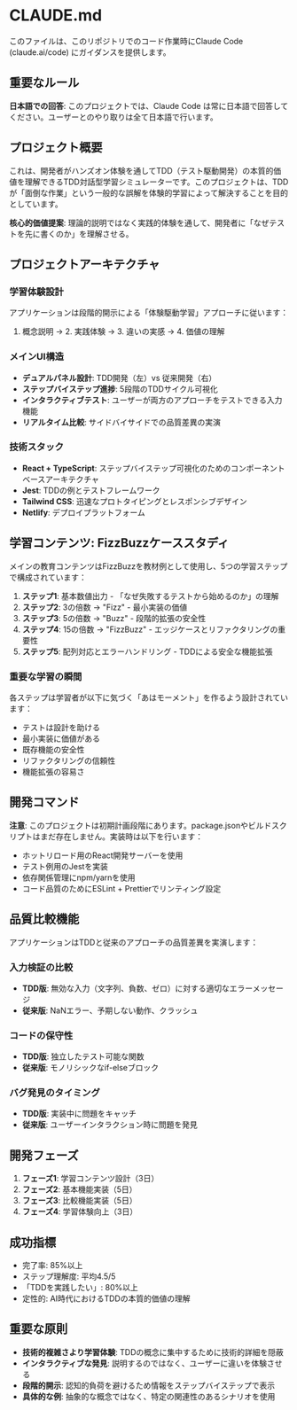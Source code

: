 # CLAUDE.md

このファイルは、このリポジトリでのコード作業時にClaude Code (claude.ai/code) にガイダンスを提供します。

## 重要なルール

**日本語での回答**: このプロジェクトでは、Claude Code は常に日本語で回答してください。ユーザーとのやり取りは全て日本語で行います。

## プロジェクト概要

これは、開発者がハンズオン体験を通してTDD（テスト駆動開発）の本質的価値を理解できるTDD対話型学習シミュレーターです。このプロジェクトは、TDDが「面倒な作業」という一般的な誤解を体験的学習によって解決することを目的としています。

**核心的価値提案**: 理論的説明ではなく実践的体験を通して、開発者に「なぜテストを先に書くのか」を理解させる。

## プロジェクトアーキテクチャ

### 学習体験設計
アプリケーションは段階的開示による「体験駆動学習」アプローチに従います：
1. 概念説明 → 2. 実践体験 → 3. 違いの実感 → 4. 価値の理解

### メインUI構造
- **デュアルパネル設計**: TDD開発（左）vs 従来開発（右）
- **ステップバイステップ進捗**: 5段階のTDDサイクル可視化
- **インタラクティブテスト**: ユーザーが両方のアプローチをテストできる入力機能
- **リアルタイム比較**: サイドバイサイドでの品質差異の実演

### 技術スタック
- **React + TypeScript**: ステップバイステップ可視化のためのコンポーネントベースアーキテクチャ
- **Jest**: TDDの例とテストフレームワーク
- **Tailwind CSS**: 迅速なプロトタイピングとレスポンシブデザイン
- **Netlify**: デプロイプラットフォーム

## 学習コンテンツ: FizzBuzzケーススタディ

メインの教育コンテンツはFizzBuzzを教材例として使用し、5つの学習ステップで構成されています：

1. **ステップ1**: 基本数値出力 - 「なぜ失敗するテストから始めるのか」の理解
2. **ステップ2**: 3の倍数 → "Fizz" - 最小実装の価値
3. **ステップ3**: 5の倍数 → "Buzz" - 段階的拡張の安全性
4. **ステップ4**: 15の倍数 → "FizzBuzz" - エッジケースとリファクタリングの重要性
5. **ステップ5**: 配列対応とエラーハンドリング - TDDによる安全な機能拡張

### 重要な学習の瞬間
各ステップは学習者が以下に気づく「あはモーメント」を作るよう設計されています：
- テストは設計を助ける
- 最小実装に価値がある
- 既存機能の安全性
- リファクタリングの信頼性
- 機能拡張の容易さ

## 開発コマンド

**注意**: このプロジェクトは初期計画段階にあります。package.jsonやビルドスクリプトはまだ存在しません。実装時は以下を行います：
- ホットリロード用のReact開発サーバーを使用
- テスト例用のJestを実装
- 依存関係管理にnpm/yarnを使用
- コード品質のためにESLint + Prettierでリンティング設定

## 品質比較機能

アプリケーションはTDDと従来のアプローチの品質差異を実演します：

### 入力検証の比較
- **TDD版**: 無効な入力（文字列、負数、ゼロ）に対する適切なエラーメッセージ
- **従来版**: NaNエラー、予期しない動作、クラッシュ

### コードの保守性
- **TDD版**: 独立したテスト可能な関数
- **従来版**: モノリシックなif-elseブロック

### バグ発見のタイミング
- **TDD版**: 実装中に問題をキャッチ
- **従来版**: ユーザーインタラクション時に問題を発見

## 開発フェーズ

1. **フェーズ1**: 学習コンテンツ設計（3日）
2. **フェーズ2**: 基本機能実装（5日）
3. **フェーズ3**: 比較機能実装（5日）
4. **フェーズ4**: 学習体験向上（3日）

## 成功指標

- 完了率: 85%以上
- ステップ理解度: 平均4.5/5
- 「TDDを実践したい」: 80%以上
- 定性的: AI時代におけるTDDの本質的価値の理解

## 重要な原則

- **技術的複雑さより学習体験**: TDDの概念に集中するために技術的詳細を隠蔽
- **インタラクティブな発見**: 説明するのではなく、ユーザーに違いを体験させる
- **段階的開示**: 認知的負荷を避けるため情報をステップバイステップで表示
- **具体的な例**: 抽象的な概念ではなく、特定の関連性のあるシナリオを使用